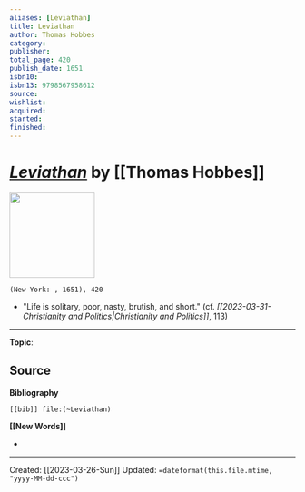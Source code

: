 ```yaml
---
aliases: [Leviathan]
title: Leviathan
author: Thomas Hobbes
category: 
publisher: 
total_page: 420
publish_date: 1651
isbn10: 
isbn13: 9798567958612
source: 
wishlist: 
acquired: 
started: 
finished: 
---
```

# *[Leviathan]()* by [[Thomas Hobbes]]

<img src="http://books.google.com/books/content?id=zbYMzgEACAAJ&printsec=frontcover&img=1&zoom=1&source=gbs_api" width=150>

`(New York: , 1651), 420`

- "Life is solitary, poor, nasty, brutish, and short." (cf. *[[2023-03-31-Christianity and Politics|Christianity and Politics]]*, 113)

--- 
**Topic**: 

**Source**
- 

**Bibliography**

```query
[[bib]] file:(~Leviathan)
```
 

**[[New Words]]**

- 

---
Created: [[2023-03-26-Sun]]
Updated: `=dateformat(this.file.mtime, "yyyy-MM-dd-ccc")`